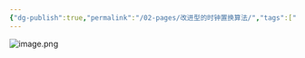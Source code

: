 ```yaml
---
{"dg-publish":true,"permalink":"/02-pages/改进型的时钟置换算法/","tags":["personal/blog"]}
---
```


![image.png](https://yelanyanyu-img-bed.oss-cn-hangzhou.aliyuncs.com/img/blog/2024/09/20240917222115.png)
